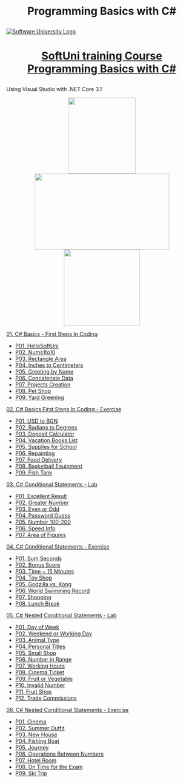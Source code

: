 # <p align="center"> Programming Basics with C# <p>

<a href="https://softuni.bg/trainings/courses" rel="Courses"><img src="https://softuni.bg/content/images/svg-logos/software-university-logo.svg?sanitize=true" alt="Software University Logo"></a>
# <p align="center"> <a href="https://softuni.bg/trainings/3989/programming-basics-with-csharp-january-2023"> SoftUni training Course Programming Basics with C#  </a><p>

Using Visual Studio with .NET Core 3.1 

<p align="center"> <img src="https://seeklogo.com/images/C/c-sharp-c-logo-02F17714BA-seeklogo.com.png" width="178" height="200"> <img src="https://1000logos.net/wp-content/uploads/2023/04/Visual-Studio-logo.png" width="355" height="200"> <img src="https://upload.wikimedia.org/wikipedia/commons/e/ee/.NET_Core_Logo.svg" width="200" height="200"> <p>
   
<a href="https://github.com/Peshote/Programming-Basics-with-CSharp/tree/main/01.%20CSharpBasics-FirstStepsInCoding"> 01. C# Basics - First Steps In Coding </a>
   * <a href="https://github.com/Peshote/Programming-Basics-with-CSharp/blob/main/01.%20CSharpBasics-FirstStepsInCoding/P01.HelloSoftUni/Program.cs"> P01. HelloSoftUni </a>
   * <a href="https://github.com/Peshote/Programming-Basics-with-CSharp/blob/main/01.%20CSharpBasics-FirstStepsInCoding/P02.Nums1to10/Program.cs"> P02. Nums1to10 </a>
   * <a href="https://github.com/Peshote/Programming-Basics-with-CSharp/blob/main/01.%20CSharpBasics-FirstStepsInCoding/P03.Rectangle%20Area/Program.cs"> P03. Rectangle Area </a>
   * <a href="https://github.com/Peshote/Programming-Basics-with-CSharp/blob/main/01.%20CSharpBasics-FirstStepsInCoding/P04.Inches%20to%20Centimeters/Program.cs"> P04. Inches to Centimeters </a>
   * <a href="https://github.com/Peshote/Programming-Basics-with-CSharp/blob/main/01.%20CSharpBasics-FirstStepsInCoding/P05.%20Greeting%20by%20Name/Program.cs"> P05. Greeting by Name </a>
   * <a href="https://github.com/Peshote/Programming-Basics-with-CSharp/blob/main/01.%20CSharpBasics-FirstStepsInCoding/P06.%20Concatenate%20Data/Program.cs"> P06. Concatenate Data </a>
   * <a href="https://github.com/Peshote/Programming-Basics-with-CSharp/blob/main/01.%20CSharpBasics-FirstStepsInCoding/P07.%20Projects%20Creation/Program.cs"> P07. Projects Creation </a>
   * <a href="https://github.com/Peshote/Programming-Basics-with-CSharp/blob/main/01.%20CSharpBasics-FirstStepsInCoding/P08.%20Pet%20Shop/Program.cs"> P08. Pet Shop </a>
   * <a href="https://github.com/Peshote/Programming-Basics-with-CSharp/blob/main/01.%20CSharpBasics-FirstStepsInCoding/P09.%20Yard%20Greening/Program.cs"> P09. Yard Greening </a>

   
<a href="https://github.com/Peshote/Programming-Basics-with-CSharp/tree/main/02.%20CSharpBasics-FirstStepsInCoding-Exercise"> 02. C# Basics First Steps In Coding - Exercise </a>
   * <a href="https://github.com/Peshote/Programming-Basics-with-CSharp/blob/main/02.%20CSharpBasics-FirstStepsInCoding-Exercise/P01.%20USD%20to%20BGN/Program.cs"> P01. USD to BGN </a>
   * <a href="https://github.com/Peshote/Programming-Basics-with-CSharp/blob/main/02.%20CSharpBasics-FirstStepsInCoding-Exercise/P02.%20Radians%20to%20Degrees/Program.cs"> P02. Radians to Degrees </a>
   * <a href="https://github.com/Peshote/Programming-Basics-with-CSharp/blob/main/02.%20CSharpBasics-FirstStepsInCoding-Exercise/P03.%20Deposit%20Calculator/Program.cs"> P03. Deposit Calculator </a>
   * <a href="https://github.com/Peshote/Programming-Basics-with-CSharp/blob/main/02.%20CSharpBasics-FirstStepsInCoding-Exercise/P04.%20Vacation%20Books%20List/Program.cs"> P04. Vacation Books List </a>
   * <a href="https://github.com/Peshote/Programming-Basics-with-CSharp/blob/main/02.%20CSharpBasics-FirstStepsInCoding-Exercise/P05.%20Supplies%20for%20School/Program.cs"> P05. Supplies for School </a>
   * <a href="https://github.com/Peshote/Programming-Basics-with-CSharp/blob/main/02.%20CSharpBasics-FirstStepsInCoding-Exercise/P06.%20Repainting/Program.cs"> P06. Repainting </a>
   * <a href="https://github.com/Peshote/Programming-Basics-with-CSharp/blob/main/02.%20CSharpBasics-FirstStepsInCoding-Exercise/P07.%20Food%20Delivery/Program.cs"> P07. Food Delivery </a>
   * <a href="https://github.com/Peshote/Programming-Basics-with-CSharp/blob/main/02.%20CSharpBasics-FirstStepsInCoding-Exercise/P08.%20Basketball%20Equipment/Program.cs"> P08. Basketball Equipment </a>
   * <a href="https://github.com/Peshote/Programming-Basics-with-CSharp/blob/main/02.%20CSharpBasics-FirstStepsInCoding-Exercise/P09.%20Fish%20Tank/Program.cs"> P09. Fish Tank </a>
   
<a href="https://github.com/Peshote/Programming-Basics-with-CSharp/tree/main/03.%20CSharp-Conditional-Statements-Lab"> 03. C# Conditional Statements - Lab </a>
   * <a href="https://github.com/Peshote/Programming-Basics-with-CSharp/blob/main/03.%20CSharp-Conditional-Statements-Lab/P01.%20Excellent%20Result/Program.cs"> P01. Excellent Result </a>
   * <a href="https://github.com/Peshote/Programming-Basics-with-CSharp/blob/main/03.%20CSharp-Conditional-Statements-Lab/P02.%20Greater%20Number/Program.cs"> P02. Greater Number </a>
   * <a href="https://github.com/Peshote/Programming-Basics-with-CSharp/blob/main/03.%20CSharp-Conditional-Statements-Lab/P03.%20Even%20or%20Odd/Program.cs"> P03. Even or Odd </a>
   * <a href="https://github.com/Peshote/Programming-Basics-with-CSharp/blob/main/03.%20CSharp-Conditional-Statements-Lab/P04.%20Password%20Guess/Program.cs"> P04. Password Guess </a>
   * <a href="https://github.com/Peshote/Programming-Basics-with-CSharp/blob/main/03.%20CSharp-Conditional-Statements-Lab/P05.%20Number%20100-200/Program.cs"> P05. Number 100-200 </a>
   * <a href="https://github.com/Peshote/Programming-Basics-with-CSharp/blob/main/03.%20CSharp-Conditional-Statements-Lab/P06.%20Speed%20Info/Program.cs"> P06. Speed Info </a>
   * <a href="https://github.com/Peshote/Programming-Basics-with-CSharp/blob/main/03.%20CSharp-Conditional-Statements-Lab/P07.%20Area%20of%20Figures/Program.cs"> P07. Area of Figures </a>
   
<a href="https://github.com/Peshote/Programming-Basics-with-CSharp/tree/main/04.%20CSharp-Conditional-Statements-Exercise"> 04. C# Conditional Statements - Exercise </a>
   * <a href="https://github.com/Peshote/Programming-Basics-with-CSharp/blob/main/04.%20CSharp-Conditional-Statements-Exercise/P01.%20Sum%20Seconds/Program.cs"> P01. Sum Seconds </a>
   * <a href="https://github.com/Peshote/Programming-Basics-with-CSharp/blob/main/04.%20CSharp-Conditional-Statements-Exercise/P02.%20Bonus%20Score/Program.cs"> P02. Bonus Score </a>
   * <a href="https://github.com/Peshote/Programming-Basics-with-CSharp/blob/main/04.%20CSharp-Conditional-Statements-Exercise/P03.%20Time%20%2B%2015%20Minutes/Program.cs"> P03. Time + 15 Minutes </a>
   * <a href="https://github.com/Peshote/Programming-Basics-with-CSharp/blob/main/04.%20CSharp-Conditional-Statements-Exercise/P04.%20Toy%20Shop/Program.cs"> P04. Toy Shop </a>
   * <a href="https://github.com/Peshote/Programming-Basics-with-CSharp/blob/main/04.%20CSharp-Conditional-Statements-Exercise/P05.%20Godzilla%20vs.%20Kong/Program.cs"> P05. Godzilla vs. Kong </a>
   * <a href="https://github.com/Peshote/Programming-Basics-with-CSharp/blob/main/04.%20CSharp-Conditional-Statements-Exercise/P06.%20World%20Swimming%20Record/Program.cs"> P06. World Swimming Record </a>
   * <a href="https://github.com/Peshote/Programming-Basics-with-CSharp/blob/main/04.%20CSharp-Conditional-Statements-Exercise/P07.%20Shopping/Program.cs"> P07. Shopping </a>
   * <a href="https://github.com/Peshote/Programming-Basics-with-CSharp/blob/main/04.%20CSharp-Conditional-Statements-Exercise/P08.%20Lunch%20Break/Program.cs"> P08. Lunch Break </a>
   
<a href="https://github.com/Peshote/Programming-Basics-with-CSharp/tree/main/05.%20CSharp-Nested-Conditional-Statements-Lab"> 05. C# Nested Conditional Statements - Lab </a>
   * <a href="https://github.com/Peshote/Programming-Basics-with-CSharp/blob/main/05.%20CSharp-Nested-Conditional-Statements-Lab/P01.%20Day%20of%20Week/Program.cs"> P01. Day of Week </a>
   * <a href="https://github.com/Peshote/Programming-Basics-with-CSharp/blob/main/05.%20CSharp-Nested-Conditional-Statements-Lab/P02.Weekend%20or%20Working%20Day/Program.cs"> P02. Weekend or Working Day </a>
   * <a href="https://github.com/Peshote/Programming-Basics-with-CSharp/blob/main/05.%20CSharp-Nested-Conditional-Statements-Lab/P03.%20Animal%20Type/Program.cs"> P03. Animal Type </a>
   * <a href="https://github.com/Peshote/Programming-Basics-with-CSharp/blob/main/05.%20CSharp-Nested-Conditional-Statements-Lab/P04.%20Personal%20Titles/Program.cs"> P04. Personal Titles </a>
   * <a href="https://github.com/Peshote/Programming-Basics-with-CSharp/blob/main/05.%20CSharp-Nested-Conditional-Statements-Lab/P05.%20Small%20Shop/Program.cs"> P05. Small Shop </a>
   * <a href="https://github.com/Peshote/Programming-Basics-with-CSharp/blob/main/05.%20CSharp-Nested-Conditional-Statements-Lab/P06.%20Number%20in%20Range/Program.cs"> P06. Number in Range </a>
   * <a href="https://github.com/Peshote/Programming-Basics-with-CSharp/blob/main/05.%20CSharp-Nested-Conditional-Statements-Lab/P07.Working%20Hours/Program.cs"> P07. Working Hours </a>
   * <a href="https://github.com/Peshote/Programming-Basics-with-CSharp/blob/main/05.%20CSharp-Nested-Conditional-Statements-Lab/P08.Cinema%20Ticket/Program.cs"> P08. Cinema Ticket </a>
   * <a href="https://github.com/Peshote/Programming-Basics-with-CSharp/blob/main/05.%20CSharp-Nested-Conditional-Statements-Lab/P09.%20Fruit%20or%20Vegetable/Program.cs"> P09. Fruit or Vegetable </a>
   * <a href="https://github.com/Peshote/Programming-Basics-with-CSharp/blob/main/05.%20CSharp-Nested-Conditional-Statements-Lab/P10.%20Invalid%20Number/Program.cs"> P10. Invalid Number </a>
   * <a href="https://github.com/Peshote/Programming-Basics-with-CSharp/blob/main/05.%20CSharp-Nested-Conditional-Statements-Lab/P11.%20Fruit%20Shop/Program.cs"> P11. Fruit Shop </a>
   * <a href="https://github.com/Peshote/Programming-Basics-with-CSharp/blob/main/05.%20CSharp-Nested-Conditional-Statements-Lab/P12.%20Trade%20Commissions/Program.cs"> P12. Trade Commissions </a>
   
<a href="https://github.com/Peshote/Programming-Basics-with-CSharp/tree/main/06.%20CSharp-Nested-Conditional-Statements-%D0%95xercise"> 06. C# Nested Conditional Statements - Еxercise </a>
   * <a href="https://github.com/Peshote/Programming-Basics-with-CSharp/blob/main/06.%20CSharp-Nested-Conditional-Statements-%D0%95xercise/P01.%20Cinema/Program.cs"> P01. Cinema </a>
   * <a href="https://github.com/Peshote/Programming-Basics-with-CSharp/blob/main/06.%20CSharp-Nested-Conditional-Statements-%D0%95xercise/P02.%20Summer%20Outfit/Program.cs"> P02. Summer Outfit </a>
   * <a href="https://github.com/Peshote/Programming-Basics-with-CSharp/blob/main/06.%20CSharp-Nested-Conditional-Statements-%D0%95xercise/P03.%20New%20House/Program.cs"> P03. New House </a>
   * <a href="https://github.com/Peshote/Programming-Basics-with-CSharp/blob/main/06.%20CSharp-Nested-Conditional-Statements-%D0%95xercise/P04.%20Fishing%20Boat/Program.cs"> P04. Fishing Boat </a>
   * <a href="https://github.com/Peshote/Programming-Basics-with-CSharp/blob/main/06.%20CSharp-Nested-Conditional-Statements-%D0%95xercise/P05.%20Journey/Program.cs"> P05. Journey </a>
   * <a href="https://github.com/Peshote/Programming-Basics-with-CSharp/blob/main/06.%20CSharp-Nested-Conditional-Statements-%D0%95xercise/P06.%20Operations%20Between%20Numbers/Program.cs"> P06. Operations Between Numbers </a>
   * <a href="https://github.com/Peshote/Programming-Basics-with-CSharp/blob/main/06.%20CSharp-Nested-Conditional-Statements-%D0%95xercise/P07.%20Hotel%20Room/Program.cs"> P07. Hotel Room </a>
   * <a href="https://github.com/Peshote/Programming-Basics-with-CSharp/blob/main/06.%20CSharp-Nested-Conditional-Statements-%D0%95xercise/P08.%20On%20Time%20for%20the%20Exam/Program.cs"> P08. On Time for the Exam </a>
   * <a href="https://github.com/Peshote/Programming-Basics-with-CSharp/blob/main/06.%20CSharp-Nested-Conditional-Statements-%D0%95xercise/P09.%20Ski%20Trip/Program.cs"> P09. Ski Trip </a>

